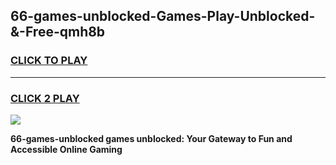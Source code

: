 
## 66-games-unblocked-Games-Play-Unblocked-&-Free-qmh8b
<h3>
<a href="https://premium76.site?title=66-games-unblocked&ref=24A">CLICK TO PLAY</a></h3>
<hr>

<h3>
<a href="https://premium76.site?title=66-games-unblocked&ref=24A">CLICK 2 PLAY</a>
  
</h3>

<a href="https://premium76.site?title=66-games-unblocked&ref=24A"><img src="https://clearcache.store/games.png"></a>


**66-games-unblocked games unblocked: Your Gateway to Fun and Accessible Online Gaming**
